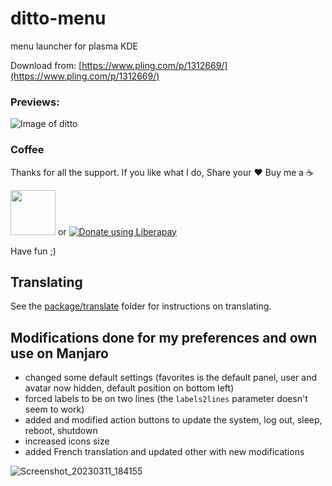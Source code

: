# ditto-menu
menu launcher for plasma KDE

Download from: [https://www.pling.com/p/1312669/](https://www.pling.com/p/1312669/)

### Previews: 

![Image of ditto](https://github.com/adhec/dittoMenuKDE/blob/main/preview.jpg)

### Coffee

Thanks for all the support. If you like what I do,
Share your ❤️ Buy me a ☕

[<img src="https://www.paypalobjects.com/webstatic/en_US/i/buttons/PP_logo_h_100x26.png"  style="width:72px;">](https://www.paypal.com/cgi-bin/webscr?cmd=_s-xclick&hosted_button_id=V9Q8MK9CKSQW8&source=url)  or  [<img alt="Donate using Liberapay" src="https://liberapay.com/assets/widgets/donate.svg">](https://liberapay.com/_adhe_/donate)

Have fun ;)


## Translating

See the [package/translate](package/translate) folder for instructions on translating.


## Modifications done for my preferences and own use on Manjaro

- changed some default settings (favorites is the default panel, user and avatar now hidden, default position on bottom left)
- forced labels to be on two lines (the `labels2lines` parameter doesn't seem to work)
- added and modified action buttons to update the system, log out, sleep, reboot, shutdown
- increased icons size
- added French translation and updated other with new modifications

![Screenshot_20230311_184155](https://user-images.githubusercontent.com/17416415/224503592-1aa96f78-b0f3-46c0-af1b-110a74adbd74.png)



